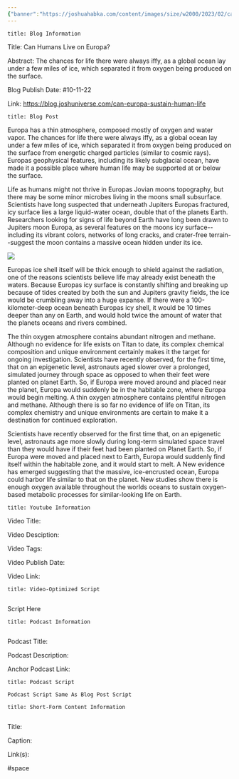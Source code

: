 ```yaml
---
{"banner":"https://joshuahabka.com/content/images/size/w2000/2023/02/canhumansliveoneuropaheader--1-.webp","banner_x":0.5,"dg-publish":true,"permalink":"/blog/can-humans-live-on-europa/","dgPassFrontmatter":true,"noteIcon":"","created":"","updated":""}
---
```


```ad-info
title: Blog Information
```

Title: Can Humans Live on Europa?

Abstract: The chances for life there were always iffy, as a global ocean lay under a few miles of ice, which separated it from oxygen being produced on the surface.

Blog Publish Date: #10-11-22

Link: https://blog.joshuniverse.com/can-europa-sustain-human-life

```ad-abstract
title: Blog Post
```

Europa has a thin atmosphere, composed mostly of oxygen and water vapor. The chances for life there were always iffy, as a global ocean lay under a few miles of ice, which separated it from oxygen being produced on the surface from energetic charged particles (similar to cosmic rays). Europas geophysical features, including its likely subglacial ocean, have made it a possible place where human life may be supported at or below the surface.

Life as humans might not thrive in Europas Jovian moons topography, but there may be some minor microbes living in the moons small subsurface. Scientists have long suspected that underneath Jupiters Europas fractured, icy surface lies a large liquid-water ocean, double that of the planets Earth. Researchers looking for signs of life beyond Earth have long been drawn to Jupiters moon Europa, as several features on the moons icy surface--including its vibrant colors, networks of long cracks, and crater-free terrain--suggest the moon contains a massive ocean hidden under its ice.

![](https://blog.joshuniverse.com/content/images/2022/10/104_PIA00702.jpg)

Europas ice shell itself will be thick enough to shield against the radiation, one of the reasons scientists believe life may already exist beneath the waters. Because Europas icy surface is constantly shifting and breaking up because of tides created by both the sun and Jupiters gravity fields, the ice would be crumbling away into a huge expanse. If there were a 100-kilometer-deep ocean beneath Europas icy shell, it would be 10 times deeper than any on Earth, and would hold twice the amount of water that the planets oceans and rivers combined.

The thin oxygen atmosphere contains abundant nitrogen and methane. Although no evidence for life exists on Titan to date, its complex chemical composition and unique environment certainly makes it the target for ongoing investigation. Scientists have recently observed, for the first time, that on an epigenetic level, astronauts aged slower over a prolonged, simulated journey through space as opposed to when their feet were planted on planet Earth. So, if Europa were moved around and placed near the planet, Europa would suddenly be in the habitable zone, where Europa would begin melting. A thin oxygen atmosphere contains plentiful nitrogen and methane. Although there is so far no evidence of life on Titan, its complex chemistry and unique environments are certain to make it a destination for continued exploration. 

Scientists have recently observed for the first time that, on an epigenetic level, astronauts age more slowly during long-term simulated space travel than they would have if their feet had been planted on Planet Earth. So, if Europa were moved and placed next to Earth, Europa would suddenly find itself within the habitable zone, and it would start to melt. A New evidence has emerged suggesting that the massive, ice-encrusted ocean, Europa could harbor life similar to that on the planet. New studies show there is enough oxygen available throughout the worlds oceans to sustain oxygen-based metabolic processes for similar-looking life on Earth.

```ad-info
title: Youtube Information
```

Video Title:

Video Desciption:

Video Tags:

Video Publish Date:

Video Link:

```ad-abstract
title: Video-Optimized Script


```

Script Here

```ad-info
title: Podcast Information


```

Podcast Title:

Podcast Description:

Anchor Podcast Link:

```ad-info
title: Podcast Script

Podcast Script Same As Blog Post Script

```


```ad-info
title: Short-Form Content Information


```

Title:

Caption:

Link(s):

#space

